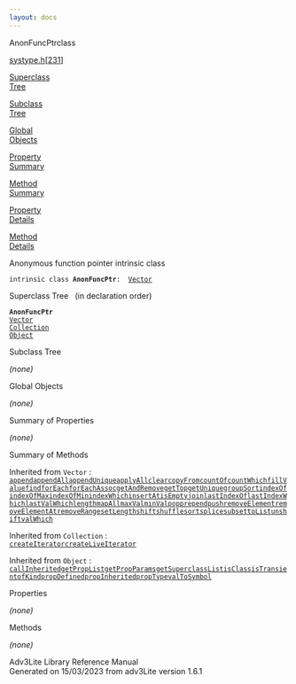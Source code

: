 ```yaml
---
layout: docs
---
```

<span class="title">AnonFuncPtr</span><span class="type">class</span>

[systype.h](../file/systype.h.html)\[[231](../source/systype.h.html#231)\]

[Superclass  
Tree](#_SuperClassTree_)

[Subclass  
Tree](#_SubClassTree_)

[Global  
Objects](#_ObjectSummary_)

[Property  
Summary](#_PropSummary_)

[Method  
Summary](#_MethodSummary_)

[Property  
Details](#_Properties_)

[Method  
Details](#_Methods_)



Anonymous function pointer intrinsic class

`intrinsic class `**`AnonFuncPtr`**` :   `[`Vector`](../object/Vector.html)



<span id="_SuperClassTree_"></span>



<span class="hdln">Superclass Tree</span>   (in declaration order)



**`AnonFuncPtr`**  
[`Vector`](../object/Vector.html)  
[`Collection`](../object/Collection.html)  
[`Object`](../object/Object.html)  
<span id="_SubClassTree_"></span>



<span class="hdln">Subclass Tree</span>  



*(none)* <span id="_ObjectSummary_"></span>



<span class="hdln">Global Objects</span>  



*(none)* <span id="_PropSummary_"></span>



<span class="hdln">Summary of Properties</span>  











*(none)* <span id="_MethodSummary_"></span>



<span class="hdln">Summary of Methods</span>  





Inherited from `Vector` :  
[`append`](../object/Vector.html#append)[`appendAll`](../object/Vector.html#appendAll)[`appendUnique`](../object/Vector.html#appendUnique)[`applyAll`](../object/Vector.html#applyAll)[`clear`](../object/Vector.html#clear)[`copyFrom`](../object/Vector.html#copyFrom)[`countOf`](../object/Vector.html#countOf)[`countWhich`](../object/Vector.html#countWhich)[`fillValue`](../object/Vector.html#fillValue)[`find`](../object/Vector.html#find)[`forEach`](../object/Vector.html#forEach)[`forEachAssoc`](../object/Vector.html#forEachAssoc)[`getAndRemove`](../object/Vector.html#getAndRemove)[`getTop`](../object/Vector.html#getTop)[`getUnique`](../object/Vector.html#getUnique)[`groupSort`](../object/Vector.html#groupSort)[`indexOf`](../object/Vector.html#indexOf)[`indexOfMax`](../object/Vector.html#indexOfMax)[`indexOfMin`](../object/Vector.html#indexOfMin)[`indexWhich`](../object/Vector.html#indexWhich)[`insertAt`](../object/Vector.html#insertAt)[`isEmpty`](../object/Vector.html#isEmpty)[`join`](../object/Vector.html#join)[`lastIndexOf`](../object/Vector.html#lastIndexOf)[`lastIndexWhich`](../object/Vector.html#lastIndexWhich)[`lastValWhich`](../object/Vector.html#lastValWhich)[`length`](../object/Vector.html#length)[`mapAll`](../object/Vector.html#mapAll)[`maxVal`](../object/Vector.html#maxVal)[`minVal`](../object/Vector.html#minVal)[`pop`](../object/Vector.html#pop)[`prepend`](../object/Vector.html#prepend)[`push`](../object/Vector.html#push)[`removeElement`](../object/Vector.html#removeElement)[`removeElementAt`](../object/Vector.html#removeElementAt)[`removeRange`](../object/Vector.html#removeRange)[`setLength`](../object/Vector.html#setLength)[`shift`](../object/Vector.html#shift)[`shuffle`](../object/Vector.html#shuffle)[`sort`](../object/Vector.html#sort)[`splice`](../object/Vector.html#splice)[`subset`](../object/Vector.html#subset)[`toList`](../object/Vector.html#toList)[`unshift`](../object/Vector.html#unshift)[`valWhich`](../object/Vector.html#valWhich)

Inherited from `Collection` :  
[`createIterator`](../object/Collection.html#createIterator)[`createLiveIterator`](../object/Collection.html#createLiveIterator)

Inherited from `Object` :  
[`callInherited`](../object/Object.html#callInherited)[`getPropList`](../object/Object.html#getPropList)[`getPropParams`](../object/Object.html#getPropParams)[`getSuperclassList`](../object/Object.html#getSuperclassList)[`isClass`](../object/Object.html#isClass)[`isTransient`](../object/Object.html#isTransient)[`ofKind`](../object/Object.html#ofKind)[`propDefined`](../object/Object.html#propDefined)[`propInherited`](../object/Object.html#propInherited)[`propType`](../object/Object.html#propType)[`valToSymbol`](../object/Object.html#valToSymbol)

<span id="_Properties_"></span>



<span class="hdln">Properties</span>  



*(none)* <span id="_Methods_"></span>



<span class="hdln">Methods</span>  



*(none)*



Adv3Lite Library Reference Manual  
Generated on 15/03/2023 from adv3Lite version 1.6.1


